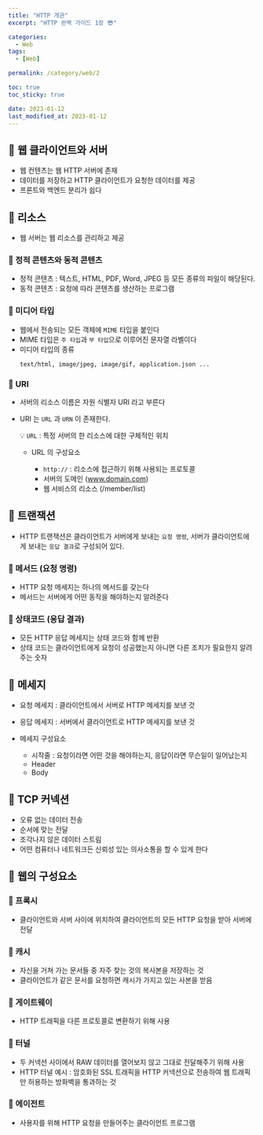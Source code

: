 ```yaml
---
title: "HTTP 개관"
excerpt: "HTTP 완벽 가이드 1장 😎"

categories:
  - Web
tags:
  - [Web]

permalink: /category/web/2

toc: true
toc_sticky: true

date: 2023-01-12
last_modified_at: 2023-01-12
---
```

## 🦥 웹 클라이언트와 서버
- 웹 컨텐츠는 웹 HTTP 서버에 존재
- 데이터를 저장하고 HTTP 클라이언트가 요청한 데이터를 제공
- 프론트와 백엔드 분리가 쉽다

## 🦥 리소스
- 웹 서버는 웹 리소스를 관리하고 제공
### 🌿 정적 콘텐츠와 동적 콘텐츠
- 정적 콘텐츠 : 텍스트, HTML, PDF, Word, JPEG 등 모든 종류의 파일이 해당된다.
- 동적 콘텐츠 : 요청에 따라 콘텐츠를 생산하는 프로그램
### 🌿 미디어 타입
- 웹에서 전송되는 모든 객체에 `MIME` 타입을 붙인다
- MIME 타입은 `주 타입`과 `부 타입`으로 이루어진 문자열 라벨이다
- 미디어 타입의 종류
  ```
  text/html, image/jpeg, image/gif, application.json ...
  ```
### 🌿 URI
- 서버의 리소스 이름은 자원 식별자 URI 라고 부른다
- URI 는 `URL` 과 `URN` 이 존재한다.
  
  💡 `URL` : 특정 서버의 한 리소스에 대한 구체적인 위치

  - URL 의 구성요소
  
    - `http://` : 리소스에 접근하기 위해 사용되는 프로토콜
    - 서버의 도메인 (www.domain.com)
    - 웹 서비스의 리소스 (/member/list)

## 🦥 트랜잭션
- HTTP 트랜잭션은 클라이언트가 서버에게 보내는 `요청 명령`, 서버가 클라이언트에게 보내는 `응답 결과`로 구성되어 있다. 
### 🌿 메서드 (요청 명령)
- HTTP 요청 메세지는 하나의 메서드를 갖는다
- 메서드는 서버에게 어떤 동작을 해야하는지 알려준다
### 🌿 상태코드 (응답 결과)
- 모든 HTTP 응답 메세지는 상태 코드와 함께 반환
- 상태 코드는 클라이언트에게 요청이 성공했는지 아니면 다른 조치가 필요한지 알려주는 숫자

## 🦥 메세지
- 요청 메세지 : 클라이언트에서 서버로 HTTP 메세지를 보낸 것
- 응답 메세지 : 서버에서 클라이언트로 HTTP 메세지를 보낸 것
- 메세지 구성요소

  - 시작줄 : 요청이라면 어떤 것을 해야하는지, 응답이라면 무슨일이 일어났는지
  - Header
  - Body

## 🦥 TCP 커넥션
- 오류 없는 데이터 전송
- 순서에 맞는 전달
- 조각나지 않은 데이터 스트림
- 어떤 컴퓨터나 네트워크든 신뢰성 있는 의사소통을 할 수 있게 한다

## 🦥 웹의 구성요소
### 🌿 프록시
- 클라이언트와 서버 사이에 위치하여 클라이언트의 모든 HTTP 요청을 받아 서버에 전달

### 🌿 캐시
- 자신을 거쳐 가는 문서들 중 자주 찾는 것의 복사본을 저장하는 것
- 클라이언트가 같은 문서를 요청하면 캐시가 가지고 있는 사본을 받음

### 🌿 게이트웨이
- HTTP 트래픽을 다른 프로토콜로 변환하기 위해 사용

### 🌿 터널
- 두 커넥션 사이에서 RAW 데이터를 열어보지 않고 그대로 전달해주기 위해 사용
- HTTP 터널 예시 : 암호화된 SSL 트래픽을 HTTP 커넥션으로 전송하여 웹 트래픽만 허용하는 방화벽을 통과하는 것

### 🌿 에이전트
- 사용자를 위해 HTTP 요청을 만들어주는 클라이언트 프로그램